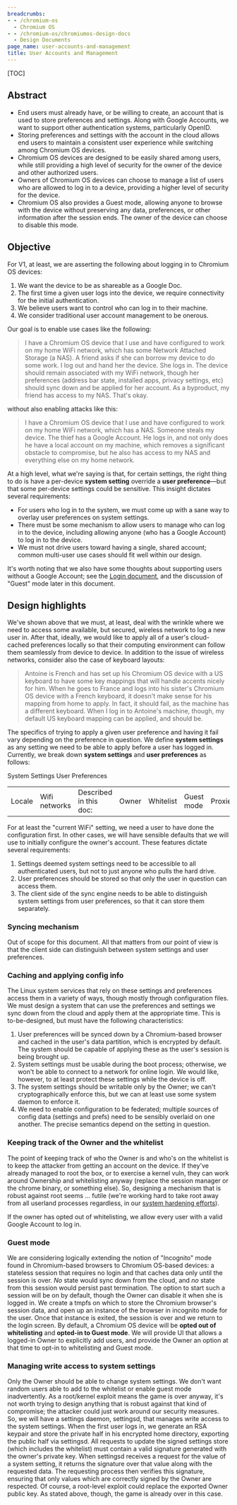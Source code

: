 ```yaml
---
breadcrumbs:
- - /chromium-os
  - Chromium OS
- - /chromium-os/chromiumos-design-docs
  - Design Documents
page_name: user-accounts-and-management
title: User Accounts and Management
---
```


[TOC]

## Abstract

*   End users must already have, or be willing to create, an account
            that is used to store preferences and settings. Along with Google
            Accounts, we want to support other authentication systems,
            particularly OpenID.
*   Storing preferences and settings with the account in the cloud
            allows end users to maintain a consistent user experience while
            switching among Chromium OS devices.
*   Chromium OS devices are designed to be easily shared among users,
            while still providing a high level of security for the owner of the
            device and other authorized users.
*   Owners of Chromium OS devices can choose to manage a list of users
            who are allowed to log in to a device, providing a higher level of
            security for the device.
*   Chromium OS also provides a Guest mode, allowing anyone to browse
            with the device without preserving any data, preferences, or other
            information after the session ends. The owner of the device can
            choose to disable this mode.

## Objective

For V1, at least, we are asserting the following about logging in to Chromium OS
devices:

1.  We want the device to be as shareable as a Google Doc.
2.  The first time a given user logs into the device, we require
            connectivity for the initial authentication.
3.  We believe users want to control who can log in to their machine.
4.  We consider traditional user account management to be onerous.

Our goal is to enable use cases like the following:
> I have a Chromium OS device that I use and have configured to work on my home
> WiFi network, which has some Network Attached Storage (a NAS). A friend asks
> if she can borrow my device to do some work. I log out and hand her the
> device. She logs in. The device should remain associated with my WiFi network,
> though her preferences (address bar state, installed apps, privacy settings,
> etc) should sync down and be applied for her account. As a byproduct, my
> friend has access to my NAS. That's okay.

without also enabling attacks like this:
> I have a Chromium OS device that I use and have configured to work on my home
> WiFi network, which has a NAS. Someone steals my device. The thief has a
> Google Account. He logs in, and not only does he have a local account on my
> machine, which removes a significant obstacle to compromise, but he also has
> access to my NAS and everything else on my home network.

At a high level, what we're saying is that, for certain settings, the right
thing to do is have a per-device **system setting** override a **user
preference**—but that some per-device settings could be sensitive. This insight
dictates several requirements:

*   For users who log in to the system, we must come up with a sane way
            to overlay user preferences on system settings.
*   There must be some mechanism to allow users to manage who can log in
            to the device, including allowing anyone (who has a Google Account)
            to log in to the device.
*   We must not drive users toward having a single, shared account;
            common multi-user use cases should fit well within our design.

It's worth noting that we also have some thoughts about supporting users without
a Google Account; see the [Login
document](/chromium-os/chromiumos-design-docs/login), and the discussion of
"Guest" mode later in this document.

## Design highlights

We've shown above that we must, at least, deal with the wrinkle where we need to
access some available, but secured, wireless network to log a new user in. After
that, ideally, we would like to apply all of a user's cloud-cached preferences
locally so that their computing environment can follow them seamlessly from
device to device. In addition to the issue of wireless networks, consider also
the case of keyboard layouts:
> Antoine is French and has set up his Chromium OS device with a US keyboard to
> have some key mappings that will handle accents nicely for him. When he goes
> to France and logs into his sister's Chromium OS device with a French
> keyboard, it doesn't make sense for his mapping from home to apply. In fact,
> it should fail, as the machine has a different keyboard. When I log in to
> Antoine's machine, though, my default US keyboard mapping can be applied, and
> should be.

The specifics of trying to apply a given user preference and having it fail vary
depending on the preference in question. We define **system settings** as any
setting we need to be able to apply before a user has logged in.
Currently, we break down **system settings** and **user preferences** as
follows:

<table>
<tr>
System Settings User Preferences </tr>
<tr>
<td>Locale</td>
<td> Wifi networks</td>
<td> Described in this doc:</td>

<td>Owner</td>
<td> Whitelist</td>
<td> Guest mode</td>

<td>Proxies</td>

<td>Bookmarks</td>
<td> New Tab page</td>
<td> Preferences (browser settings)</td>
<td> Apps</td>

<td>Extensions</td>
<td> Themes</td>
<td> Pinned tabs</td>
<td> Notifications</td>
<td> Printers list</td>
<td>Thumbnails</td>
<td> Autofill data</td>

</tr>
</table>

For at least the "current WiFi" setting, we need a user to have done the
configuration first. In other cases, we will have sensible defaults that we will
use to initially configure the owner's account.
These features dictate several requirements:

1.  Settings deemed system settings need to be accessible to all
            authenticated users, but not to just anyone who pulls the hard
            drive.
2.  User preferences should be stored so that only the user in question
            can access them.
3.  The client side of the sync engine needs to be able to distinguish
            system settings from user preferences, so that it can store them
            separately.

### Syncing mechanism

Out of scope for this document. All that matters from our point of view is that
the client side can distinguish between system settings and user preferences.

### Caching and applying config info

The Linux system services that rely on these settings and preferences access
them in a variety of ways, though mostly through configuration files. We must
design a system that can use the preferences and settings we sync down from the
cloud and apply them at the appropriate time. This is to-be-designed, but must
have the following characteristics:

1.  User preferences will be synced down by a Chromium-based browser and
            cached in the user's data partition, which is encrypted by default.
            The system should be capable of applying these as the user's session
            is being brought up.
2.  System settings must be usable during the boot process; otherwise,
            we won't be able to connect to a network for online login. We would
            like, however, to at least protect these settings while the device
            is off.
3.  The system settings should be writable only by the Owner; we can't
            cryptographically enforce this, but we can at least use some system
            daemon to enforce it.
4.  We need to enable configuration to be federated; multiple sources of
            config data (settings and prefs) need to be sensibly overlaid on one
            another. The precise semantics depend on the setting in question.

### Keeping track of the Owner and the whitelist

The point of keeping track of who the Owner is and who's on the whitelist is to
keep the attacker from getting an account on the device. If they've already
managed to root the box, or to exercise a kernel vuln, they can work around
Ownership and whitelisting anyway (replace the session manager or the chrome
binary, or something else). So, designing a mechanism that is robust against
root seems ... futile (we're working hard to take root away from all userland
processes regardless, in our [system hardening
efforts](/chromium-os/chromiumos-design-docs/system-hardening)).

If the owner has opted out of whitelisting, we allow every user with a valid
Google Account to log in.

### Guest mode

We are considering logically extending the notion of "Incognito" mode found in
Chromium-based browsers to Chromium OS-based devices: a stateless session that
requires no login and that caches data only until the session is over. *No*
state would sync down from the cloud, and *no* state from this session would
persist past termination. The option to start such a session will be on by
default, though the Owner can disable it when she is logged in. We create a
tmpfs on which to store the Chromium browser's session data, and open up an
instance of the browser in incognito mode for the user. Once that instance is
exited, the session is over and we return to the login screen.
By default, a Chromium OS device will be **opted out of whitelisting** and
**opted-in to Guest mode**. We will provide UI that allows a logged-in Owner to
explicitly add users, and provide the Owner an option at that time to opt-in to
whitelisting and Guest mode.

### Managing write access to system settings

Only the Owner should be able to change system settings. We don't want random
users able to add to the whitelist or enable guest mode inadvertently. As a
root/kernel exploit means the game is over anyway, it's not worth trying to
design anything that is robust against that kind of compromise; the attacker
could just work around our security measures. So, we will have a settings
daemon, settingsd, that manages write access to the system settings.
When the first user logs in, we generate an RSA keypair and store the private
half in his encrypted home directory, exporting the public half via settingsd.
All requests to update the signed settings store (which includes the whitelist)
must contain a valid signature generated with the owner's private key. When
settingsd receives a request for the value of a system setting, it returns the
signature over that value along with the requested data. The requesting process
then verifies this signature, ensuring that only values which are correctly
signed by the Owner are respected. Of course, a root-level exploit could replace
the exported Owner public key. As stated above, though, the game is already over
in this case.